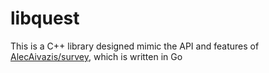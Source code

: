 # libquest
This is a C++ library designed mimic the API and features of [AlecAivazis/survey](https://github.com/AlecAivazis/survey), which is written in Go
